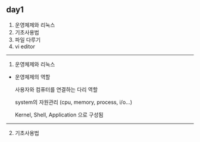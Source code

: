 ## day1
  1. 운영체제와 리눅스
  2. 기초사용법
  3. 파일 다루기
  4. vi editor

***
1. 운영체제와 리눅스
* 운영체제의 역할

  사용자와 컴퓨터를 연결하는 다리 역할

  system의 자원관리 (cpu, memory, process, i/o...)

  Kernel, Shell, Application 으로 구성됨

***
2. 기초사용법
